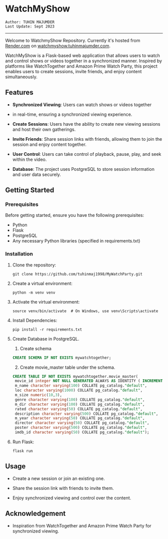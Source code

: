 # WatchMyShow

```Author: TUHIN MAJUMDER```<br>
```Last Update: Sept 2023```

---

Welcome to WatchmyShow Repository. Currently it's hosted from 
[Render.com](https://render.com) on 
[watchmyshow.tuhinmajumder.com](https://watchmyshow.tuhinmajumder.com). 



WatchMyShow is a Flask-based web application that allows users to
watch and control shows or videos together in a synchronized manner. 
Inspired by platforms like WatchTogether and Amazon Prime Watch Party, 
this project enables users to create sessions, invite friends, 
and enjoy content simultaneously.

## Features

- **Synchronized Viewing**: Users can watch shows or videos together 
- in real-time, ensuring a synchronized viewing experience.

- **Create Sessions**: Users have the ability to create new viewing sessions and host their own gatherings.

- **Invite Friends**: Share session links with friends, allowing them to join the session and enjoy content together.

- **User Control**: Users can take control of playback, pause, play, and seek within the video.

- **Database**: The project uses PostgreSQL to store session information and user data securely.

## Getting Started

### Prerequisites

Before getting started, ensure you have the following prerequisites:

- Python
- Flask
- PostgreSQL
- Any necessary Python libraries (specified in requirements.txt)

### Installation

1. Clone the repository:
   ```shell
   git clone https://github.com/tuhinmaj1998/MyWatchParty.git

2. Create a virtual environment:
    ```shell
   python -m venv venv
   ```
3. Activate the virtual environment:
    ```shell
   source venv/bin/activate  # On Windows, use venv\Scripts\activate
   ```

4. Install Dependencies:
    ```shell
   pip install -r requirements.txt
   ```
5. Create Database in PostgreSQL.
   1. Create schema
    ~~~~sql
    CREATE SCHEMA IF NOT EXISTS mywatchtogether;
    ~~~~
   2. Create movie_master table under the schema.
   ~~~~sql
   CREATE TABLE IF NOT EXISTS mywatchtogether.movie_master(
    movie_id integer NOT NULL GENERATED ALWAYS AS IDENTITY ( INCREMENT 1 START 1 MINVALUE 1 MAXVALUE 2147483647 CACHE 1 ),
    m_name character varying(100) COLLATE pg_catalog."default",
    loc character varying(1000) COLLATE pg_catalog."default",
    m_size numeric(10,3),
    genre character varying(100) COLLATE pg_catalog."default",
    m_dir character varying(100) COLLATE pg_catalog."default",
    rated character varying(50) COLLATE pg_catalog."default",
    description character varying(500) COLLATE pg_catalog."default",
    m_year character varying(50) COLLATE pg_catalog."default",
    director character varying(50) COLLATE pg_catalog."default",
    poster character varying(500) COLLATE pg_catalog."default",
    imdb_id character varying(50) COLLATE pg_catalog."default");
    ~~~~

6. Run Flask:
    ```shell
   flask run
    ```
   
## Usage

- Create a new session or join an existing one.

- Share the session link with friends to invite them.

- Enjoy synchronized viewing and control over the content.

## Acknowledgement

- Inspiration from WatchTogether and Amazon Prime Watch Party for synchronized viewing.